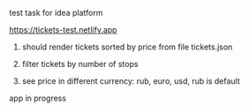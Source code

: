 test task for idea platform

https://tickets-test.netlify.app

1. should render tickets sorted by price from file tickets.json

2. filter tickets by number of stops

3. see price in different currency: rub, euro, usd, rub is default

app in progress
